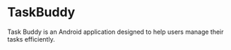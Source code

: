 # TaskBuddy
Task Buddy is an Android application designed to help users manage their tasks efficiently.
